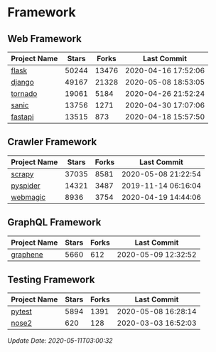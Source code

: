 # Framework

## Web Framework

| Project Name | Stars | Forks | Last Commit |
| ------------ | ----- | ----- | ----------- |
| [flask](https://github.com/pallets/flask) | 50244 | 13476 | 2020-04-16 17:52:06 |
| [django](https://github.com/django/django) | 49167 | 21328 | 2020-05-08 18:53:05 |
| [tornado](https://github.com/tornadoweb/tornado) | 19061 | 5184 | 2020-04-26 21:52:24 |
| [sanic](https://github.com/huge-success/sanic) | 13756 | 1271 | 2020-04-30 17:07:06 |
| [fastapi](https://github.com/tiangolo/fastapi) | 13515 | 873 | 2020-04-18 15:57:50 |

## Crawler Framework

| Project Name | Stars | Forks | Last Commit |
| ------------ | ----- | ----- | ----------- |
| [scrapy](https://github.com/scrapy/scrapy) | 37035 | 8581 | 2020-05-08 21:22:54 |
| [pyspider](https://github.com/binux/pyspider) | 14321 | 3487 | 2019-11-14 06:16:04 |
| [webmagic](https://github.com/code4craft/webmagic) | 8936 | 3754 | 2020-04-19 14:44:06 |

## GraphQL Framework

| Project Name | Stars | Forks | Last Commit |
| ------------ | ----- | ----- | ----------- |
| [graphene](https://github.com/graphql-python/graphene) | 5660 | 612 | 2020-05-09 12:32:52 |

## Testing Framework

| Project Name | Stars | Forks | Last Commit |
| ------------ | ----- | ----- | ----------- |
| [pytest](https://github.com/pytest-dev/pytest) | 5894 | 1391 | 2020-05-08 16:28:14 |
| [nose2](https://github.com/nose-devs/nose2) | 620 | 128 | 2020-03-03 16:52:03 |

*Update Date: 2020-05-11T03:00:32*